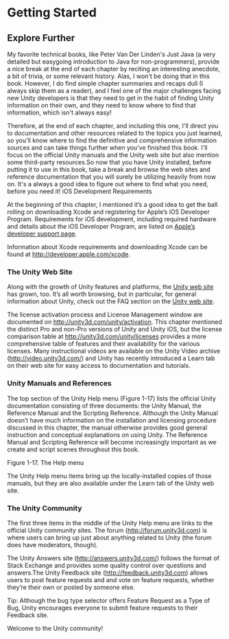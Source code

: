 # Getting Started

## Explore Further

My favorite technical books, like Peter Van Der Linden's Just Java (a very detailed but easygoing introduction to Java for non-programmers), provide a nice break at the end of each chapter by reciting an interesting anecdote, a bit of trivia, or some relevant history. Alas, I won't be doing that in this book. However, I do find simple chapter summaries and recaps dull (I always skip them as a reader), and I feel one of the major challenges facing new Unity developers is that they need to get in the habit of finding Unity information on their own, and they need to know where to find that information, which isn't always easy!

Therefore, at the end of each chapter, and including this one, I'll direct you to documentation and other resources related to the topics you just learned, so you'll know where to find the definitive and comprehensive information sources and can take things further when you've finished this book. I'll focus on the official Unity manuals and the Unity web site but also mention some third-party resources.So now that you have Unity installed, before putting it to use in this book, take a break and browse the web sites and reference documentation that you will surely be utilizing heavily from now on. It's a always a good idea to figure out where to find what you need, before you need it!
iOS Development Requirements

At the beginning of this chapter, I mentioned it’s a good idea to get the ball rolling on downloading Xcode and registering for Apple’s iOS Developer Program. 
Requirements for iOS development, including required hardware and details about the iOS Developer Program, are listed on [Apple’s developer support page](http://developer.apple.com/support).

Information about Xcode requirements and downloading Xcode can be found at http://developer.apple.com/xcode.

### The Unity Web Site

Along with the growth of Unity features and platforms, the [Unity web site](http://unity3d.com/) has grown, too. It’s all worth browsing, but in particular, for general information about Unity, check out the FAQ section on the [Unity web site](http://unity3d.com/unity/faq).

The license activation process and License Management window are documented on http://unity3d.com/unity/activation. This chapter mentioned the distinct Pro and non-Pro versions of Unity and Unity iOS, but the license comparison table at http://unity3d.com/unity/licenses provides a more comprehensive table of features and their availability for the various licenses. Many instructional videos are available on the Unity Video archive (http://video.unity3d.com/) and Unity has recently introduced a Learn tab on their web site for easy access to documentation and tutorials.

### Unity Manuals and References

The top section of the Unity Help menu (Figure 1-17) lists the official Unity documentation consisting of three documents: the Unity Manual, the Reference Manual and the Scripting Reference. Although the Unity Manual doesn’t have much information on the installation and licensing procedure discussed in this chapter, the manual otherwise provides good general instruction and conceptual explanations on using Unity. The Reference Manual and Scripting Reference will become increasingly important as we create and script scenes throughout this book.

Figure 1-17. The Help menu

The Unity Help menu items bring up the locally-installed copies of those manuals, but they are also available under the Learn tab of the Unity web site.

### The Unity Community

The first three items in the middle of the Unity Help menu are links to the official Unity community sites. The forum (http://forum.unity3d.com) is where users can bring up just about anything related to Unity (the forum does have moderators, though).

The Unity Answers site (http://answers.unity3d.com/) follows the format of Stack Exchange and provides some quality control over questions and answers.The Unity Feedback site (http://feedback.unity3d.com) allows users to post feature requests and and vote on feature requests, whether they’re their own or posted by someone else.

Tip: Although the bug type selector offers Feature Request as a Type of Bug, Unity encourages everyone to submit feature requests to their Feedback site.

Welcome to the Unity community!